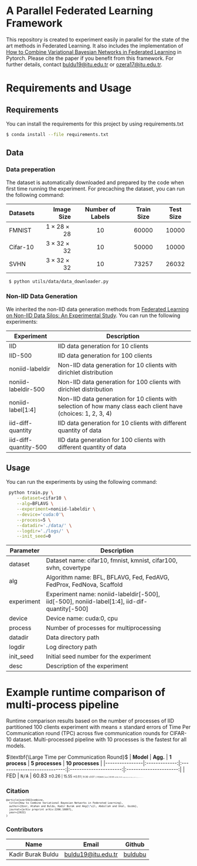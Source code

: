 # A Parallel Federated Learning Framework
This repository is created to experiment easily in parallel for the state of the art methods in Federated Learning. It also includes the implementation of [How to Combine Variational Bayesian Networks in Federated Learning](https://arxiv.org/abs/2206.10897) in Pytorch. Please cite the paper if you benefit from this framework. For further details, contact buldu19@itu.edu.tr or ozera17@itu.edu.tr.

# Requirements and Usage
## Requirements 
 You can install the requirements for this project by using requirements.txt

 ```sh
 $ conda install --file requirements.txt
```
## Data
### Data preperation
 The dataset is automatically downloaded and prepared by the code when first time running the experiment. For precaching the dataset, you can run the following command:

| $\textbf{Datasets}$ |     $\textbf{Image Size}$ | $\textbf{Number of Labels}$ | $\textbf{Train Size}$ | $\textbf{Test Size}$ |
|-------------------|------------------------:|:-----------------:|:-------------------:|:------------------:|
| FMNIST            | $1 \times 28 \times 28$ |        $10$       |       $60000$       |       $10000$      |
| Cifar-10          | $3 \times 32 \times 32$ |        $10$       |       $50000$       |       $10000$      |
| SVHN              | $3 \times 32 \times 32$ |        $10$       |       $73257$       |       $26032$      |

```sh
 $ python utils/data/data_downloader.py
```

### Non-IID Data Generation
We inherited the non-IID data generation methods from [Federated Learning on Non-IID Data Silos: An Experimental Study](https://arxiv.org/pdf/2102.02079). You can run the following experiments:

| Experiment | Description |
|------------|-------------|
| IID        | IID data generation for 10 clients |
| IID-500    | IID data generation for 100 clients |
| noniid-labeldir    | Non-IID data generation for 10 clients with dirichlet distribution |
| noniid-labeldir-500    | Non-IID data generation for 100 clients with dirichlet distribution |
| noniid-label[1:4]    | Non-IID data generation for 10 clients with selection of how many class each client have (choices: 1, 2, 3, 4) |
| iid-diff-quantity    | IID data generation for 10 clients with different quantity of data |
| iid-diff-quantity-500    | IID data generation for 100 clients with different quantity of data |

## Usage
 You can run the experiments by using the following command:

```sh
 python train.py \
    --dataset=cifar10 \
    --alg=BFLAVG \
    --experiment=noniid-labeldir \
    --device='cuda:0'\
    --process=5 \
    --datadir='./data/' \
    --logdir='./logs/' \
    --init_seed=0
```

| Parameter | Description |
| ------ | ------ |
| dataset | Dataset name: cifar10, fmnist, kmnist, cifar100, svhn, covertype|
| alg | Algorithm name: BFL, BFLAVG, Fed, FedAVG, FedProx, FedNova, Scaffold|
| experiment | Experiment name: noniid-labeldir[-500], iid[-500], noniid-label[1:4], iid-dif-quantity[-500]|
| device | Device name: cuda:0, cpu|
| process | Number of processes for multiprocessing |
| datadir | Data directory path |
| logdir | Log directory path |
| init_seed | Initial seed number for the experiment |
| desc | Description of the experiment |

# Example runtime comparison of multi-process pipeline
Runtime comparison results based on the number of processes of IID partitioned 100 clients experiment with means $\pm$ standard errors of Time Per Communication round (TPC) across five communication rounds for CIFAR-10 dataset.  Multi-processed pipeline with 10 processes is the fastest for all models.

$\textbf{\Large Time per Communication Round}$
| $\textbf{Model}$ | $\textbf{Agg.}$ |      $\textbf{1 process}$      |  $\textbf{5 processes}$  |  $\textbf{10 processes}$ |
|----------------|:-------------:|:----------------------------:|:----------------------:|:----------------------:|
| FED            |  $\texttt{N/A}$ |    $60.83$ <small>$\pm 0.26$<small>    | $15.55$ <small>$\pm 0.51$<small> |  $9.30$ <small>$\pm 0.07$<small> |
| FEDAVG         |  $\texttt{N/A}$ |    $60.90$ <small>$\pm 0.18$<small>    | $15.57$ <small>$\pm 0.39$<small> |  $9.22$ <small>$\pm 0.20$<small> |
| FVBA           |  $\texttt{EAA}$ |    $72.77$ <small>$\pm 0.18$<small>    | $16.22$ <small>$\pm 0.05$<small> |  $9.49$ <small>$\pm 0.06$<small> |
|                |  $\texttt{GAA}$ |    $71.23$ <small>$\pm 0.88$<small>    | $16.48$ <small>$\pm 0.10$<small> |  $9.41$ <small>$\pm 0.05$<small> |
|                | $\texttt{AALV}$ |    $72.10$ <small>$\pm 0.36$<small>    | $16.33$ <small>$\pm 0.10$<small> |  $9.51$ <small>$\pm 0.09$<small> |
|                |  $\texttt{PPA}$ |    $66.95$ <small>$\pm 0.31$<small>    | $18.06$ <small>$\pm 0.20$<small> | $11.23$ <small>$\pm 0.16$<small> |
|                |  $\texttt{CF}$  |    $72.53$ <small>$\pm 0.29$<small>    | $16.34$ <small>$\pm 0.10$<small> |  $9.36$ <small>$\pm 0.14$<small> |
| FVBWA          |  $\texttt{EAA}$ |    $72.38$ <small>$\pm 0.31$<small>    | $16.45$ <small>$\pm 0.06$<small> |  $9.44$ <small>$\pm 0.11$<small> |
|                |  $\texttt{GAA}$ |    $72.78$ <small>$\pm 0.15$<small>    | $15.88$ <small>$\pm 0.25$<small> |  $9.42$ <small>$\pm 0.11$<small> |
|                | $\texttt{AALV}$ |    $72.41$ <small>$\pm 0.24$<small>    | $16.19$ <small>$\pm 0.09$<small> |  $9.64$ <small>$\pm 0.13$<small> |
|                |  $\texttt{PPA}$ |    $67.51$ <small>$\pm 0.16$<small>    | $17.99$ <small>$\pm 0.42$<small> | $11.15$ <small>$\pm 0.12$<small> |
|                |  $\texttt{CF}$  |    $72.86$ <small>$\pm 0.40$<small>    | $17.22$ <small>$\pm 0.40$<small> | $10.56$ <small>$\pm 0.08$<small> |


# Citation
```latex
@article{ozer2022combine,
  title={How to Combine Variational Bayesian Networks in Federated Learning},
  author={Ozer, Atahan and Buldu, Kadir Burak and Akg{\"u}l, Abdullah and Unal, Gozde},
  journal={arXiv preprint arXiv:2206.10897},
  year={2022}
}
```

# Contributors

| Name | Email |  Github |
| ------ | ------ | ------ |
| Kadir Burak Buldu | buldu19@itu.edu.tr | [buldubu](https://github.com/buldubu) |
